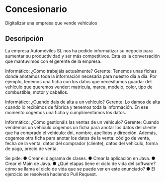 # Concesionario

Digitalizar una empresa que vende vehículos

## Descripción

La empresa Automóviles SL nos ha pedido informatizar su negocio para aumentar su
productividad y ser más competitivos. Esta es la conversación que mantuvimos con el
gerente de la empresa.  

Informático: ¿Cómo trabajáis actualmente?
Gerente: Tenemos unas fichas donde anotamos toda la información necesaria para nuestro
día a día. Por ejemplo, tenemos una ficha con los datos que necesitamos guardar del
vehículo que queremos vender: matricula, marca, modelo, color, tipo de combustible, motor
y caballos.

Informático: ¿Cuando dais de alta a un vehículo?
Gerente: Lo damos de alta cuando lo recibimos de fábrica y tenemos toda la información.
En ese momento cogemos una ficha y cumplimentamos los datos.

Informático: ¿Cómo gestionáis las ventas de un vehículo?
Gerente: Cuando vendemos un vehículo cogemos un ficha para anotar los datos del cliente
que ha comprado el vehículo: dni, nombre, apellidos y dirección. Además, cogemos otra
ficha para anotar los datos de la venta: código de venta, fecha de la venta, datos del
comprador (cliente), datos del vehículo, forma de pago, precio de venta.

Se pide:
● Crear el diagrama de clases.
● Crear la aplicación en Java.
● Crear el Main de Java.
● ¿Qué etapas tiene el ciclo de vida del software? cómo se llama el ciclo de vida que
se puede ver en este enunciado?
● El ejercicio se resolverá haciendo Pull Request.